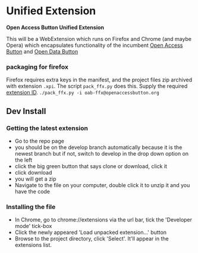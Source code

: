Unified Extension
===============

**Open Access Button Unified Extension**

This will be a WebExtension which runs on Firefox and Chrome (and maybe Opera) which encapsulates functionality of the incumbent [Open Access Button](https://github.com/OAButton/oab-chromeaddon) and [Open Data Button](https://github.com/OAButton/odb-chromeaddon)

### packaging for firefox
Firefox requires extra keys in the manifest, and the project files zip archived with extension ```.xpi```. The script ```pack_ffx.py``` does this. Supply the required [extension ID](https://developer.mozilla.org/en-US/Add-ons/Install_Manifests#id).
```./pack_ffx.py -i oab-ffx@openaccessbutton.org```


## Dev Install

### Getting the latest extension

* Go to the repo page
* you should be on the develop branch automatically because it is the newest branch but if not, switch to develop in the drop down option on the left
* click the big green button that says clone or download, click it
* click download
* you will get a zip
* Navigate to the file on your computer, double click it to unzip it and you have the code

### Installing the file

* In Chrome, go to chrome://extensions via the url bar, tick the 'Developer mode' tick-box
* Click the newly appeared 'Load unpacked extension...' button
* Browse to the project directory, click 'Select'. It'll appear in the extensions list.
